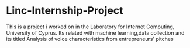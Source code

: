# Linc-Internship-Project
This is a project i worked on in the Laboratory for Internet Computing, University of Cyprus. Its related with machine learning,data collection and its titled Analysis of voice characteristics from entrepreneurs' pitches
